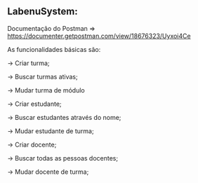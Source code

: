 ## LabenuSystem:

Documentação do Postman => https://documenter.getpostman.com/view/18676323/Uyxoi4Ce

As funcionalidades básicas são:

→ Criar turma;

→ Buscar turmas ativas;

→ Mudar turma de módulo

→ Criar estudante;

→ Buscar estudantes através do nome;

→ Mudar estudante de turma;

→ Criar docente;

→ Buscar todas as pessoas docentes;

→ Mudar docente de turma;
